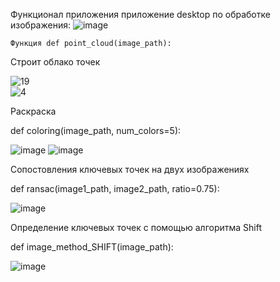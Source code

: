 Функционал приложения приложение desktop по обработке изображения:
![image](https://github.com/user-attachments/assets/bbbe6023-3531-4dbb-9962-d9fbe28e7334)

    Функция def point_cloud(image_path):
Строит облако точек

![19](https://github.com/user-attachments/assets/44decbc1-5fad-4387-aadb-6a866a7b0026)    
![4](https://github.com/user-attachments/assets/67dd1f37-cac0-49a9-a1c9-d5f2d7b4ead3)

Раскраска

def coloring(image_path, num_colors=5):

![image](https://github.com/user-attachments/assets/2e6dbcc1-5308-41a8-b612-2cd06dce5c28)
![image](https://github.com/user-attachments/assets/0a4b7faf-6ac2-439e-9936-0ca888a32da9)

Сопостовления ключевых точек на двух изображениях

def ransac(image1_path, image2_path, ratio=0.75):

![image](https://github.com/user-attachments/assets/79e5e929-6a05-4828-9c81-acbe980f1b72)

Определение ключевых точек с помощью алгоритма Shift

def image_method_SHIFT(image_path):

![image](https://github.com/user-attachments/assets/1db687cb-40cf-4308-a7ad-77572af71ebe)


